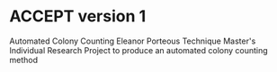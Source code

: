 # ACCEPT version 1
Automated Colony Counting Eleanor Porteous Technique 
Master's Individual Research Project to produce an automated colony counting method 
